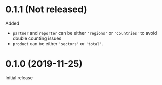 0.1.1 (Not released)
====================

Added
- `partner` and `reporter` can be either `'regions'` or `'countries'` to avoid double counting issues
- `product` can be either `'sectors'` or `'total'`.


0.1.0 (2019-11-25)
==================

Initial release
